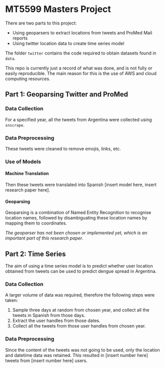 # MT5599 Masters Project

There are two parts to this project:

- Using geoparsers to extract locations from tweets and ProMed Mail reports
- Using twitter location data to create time series model

The folder `twitter` contains the code required to obtain datasets found in `data`.

This repo is currently just a record of what was done, and is not fully or easily reproducible.
The main reason for this is the use of AWS and cloud computing resources.


## Part 1: Geoparsing Twitter and ProMed

### Data Collection

For a specified year, all the tweets from Argentina were collected using `snscrape`.

### Data Preprocessing

These tweets were cleaned to remove emojis, links, etc.

### Use of Models

#### Machine Translation

Then these tweets were translated into Spanish [insert model here, insert research paper here].

#### Geoparsing

Geoparsing is a combination of Named Entity Recognition to recognise location names, followed by disambiguating these location names by mapping them to coordinates.

*The geoparser has not been chosen or implemented yet, which is an important part of this research paper.*




## Part 2: Time Series

The aim of using a time series model is to predict whether user location obtained from tweets can be used to predict dengue spread in Argentina.

### Data Collection

A larger volume of data was required, therefore the following steps were taken:

1. Sample three days at random from chosen year, and collect all the tweets in Spanish from those days.
2. Extract the user handles from those dates.
3. Collect all the tweets from those user handles from chosen year.

### Data Preprocessing

Since the content of the tweets was not going to be used, only the location and datetime data was retained.
This resulted in [insert number here] tweets from [insert number here] users.


